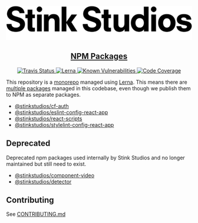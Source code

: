 <p align="center">
  <a href="https://stinkstudios.com/">
    <img alt="stink-studios" src="https://raw.githubusercontent.com/stinkstudios/logo/master/stink-studios-black.png" width="546">
  </a>
</p>
<h2 align="center">
  <a href="https://www.npmjs.com/org/stinkstudios" target="_blank" >NPM Packages</a>
</h2>

<p align="center">
  <a href="https://travis-ci.com/Stinkstudios/npm-packages">
    <img alt="Travis Status" src="https://travis-ci.com/Stinkstudios/npm-packages.svg?branch=master" />
  </a>
  <a href="https://lernajs.io/">
    <img alt="Lerna" src="https://img.shields.io/badge/maintained%20with-lerna-cc00ff.svg" />
  </a>
  <a href="https://snyk.io/test/github/Stinkstudios/npm-packages">
    <img alt="Known Vulnerabilities" src="https://snyk.io/test/github/Stinkstudios/npm-packages/badge.svg" />
  </a>
  <a href="https://codecov.io/gh/Stinkstudios/npm-packages">
    <img alt="Code Coverage" src="https://codecov.io/gh/Stinkstudios/npm-packages/branch/master/graph/badge.svg" />
  </a>
</p>

This repository is a [monorepo] managed using [Lerna]. This means there are [multiple packages](/packages) managed in this codebase, even though we publish them to NPM as separate packages.

- [@stinkstudios/cf-auth]
- [@stinkstudios/eslint-config-react-app]
- [@stinkstudios/react-scripts]
- [@stinkstudios/stylelint-config-react-app]

## Deprecated

Deprecated npm packages used internally by Stink Studios and no longer maintained but still need to exist.

- [@stinkstudios/component-video]
- [@stinkstudios/detector]

## Contributing

See [CONTRIBUTING.md](./CONTRIBUTING.md)

[@stinkstudios/cf-auth]: https://www.npmjs.com/package/@stinkstudios/cf-auth
[@stinkstudios/eslint-config-react-app]: https://www.npmjs.com/package/@stinkstudios/eslint-config-react-app
[@stinkstudios/react-scripts]: https://www.npmjs.com/package/@stinkstudios/react-scripts
[@stinkstudios/stylelint-config-react-app]: https://www.npmjs.com/package/@stinkstudios/stylelint-config-react-app
[@stinkstudios/detector]: https://www.npmjs.com/package/@stinkstudios/detector
[@stinkstudios/component-video]: https://www.npmjs.com/package/@stinkstudios/component-video
[monorepo]: https://trunkbaseddevelopment.com/monorepos/
[lerna]: https://github.com/lerna/lerna
